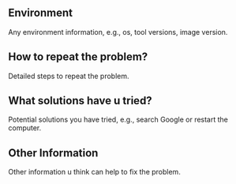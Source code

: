 ## Environment
Any environment information, e.g., os, tool versions, image version.

## How to repeat the problem?
Detailed steps to repeat the problem. 

## What solutions have u tried?
Potential solutions you have tried, e.g., search Google or restart the computer.

## Other Information
Other information u think can help to fix the problem.
